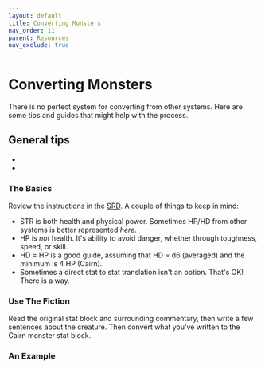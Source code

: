 ```yaml
---
layout: default
title: Converting Monsters
nav_order: 11
parent: Resources
nav_exclude: true
---
```


# Converting Monsters

There is no perfect system for converting from other systems. Here are some tips and guides that might help with the process.

## General tips

-
-

### The Basics
Review the instructions in the [SRD](https://cairnrpg.com/cairn-srd/#creating-monsters). A couple of things to keep in mind:
- STR is both health and physical power. Sometimes HP/HD from other systems is better represented _here_.
- HP is _not_ health. It's ability to avoid danger, whether through toughness, speed, or skill.
- HD = HP is a good guide, assuming that HD = d6 (averaged) and the minimum is 4 HP (Cairn).
- Sometimes a direct stat to stat translation isn't an option. That's OK! There is a way.

### Use The Fiction
Read the original stat block and surrounding commentary, then write a few sentences about the creature. Then convert what you've written to the Cairn monster stat block.


### An Example
